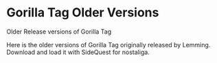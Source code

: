 # Gorilla Tag Older Versions
Older Release versions of Gorilla Tag

Here is the older versions of Gorilla Tag originally released by Lemming.
Download and load it with SideQuest for nostaliga.

